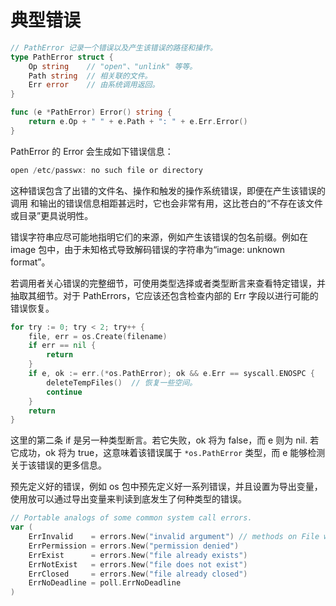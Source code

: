 # 典型错误

```go
// PathError 记录一个错误以及产生该错误的路径和操作。
type PathError struct {
	Op string    // "open"、"unlink" 等等。
	Path string  // 相关联的文件。
	Err error    // 由系统调用返回。
}

func (e *PathError) Error() string {
	return e.Op + " " + e.Path + ": " + e.Err.Error()
}
```

PathError 的 Error 会生成如下错误信息：

```go
open /etc/passwx: no such file or directory
```

这种错误包含了出错的文件名、操作和触发的操作系统错误，即便在产生该错误的调用 和输出的错误信息相距甚远时，它也会非常有用，这比苍白的“不存在该文件或目录”更具说明性。

错误字符串应尽可能地指明它们的来源，例如产生该错误的包名前缀。例如在 image 包中，由于未知格式导致解码错误的字符串为“image: unknown format”。

若调用者关心错误的完整细节，可使用类型选择或者类型断言来查看特定错误，并抽取其细节。对于 PathErrors，它应该还包含检查内部的 Err 字段以进行可能的错误恢复。

```go
for try := 0; try < 2; try++ {
	file, err = os.Create(filename)
	if err == nil {
		return
	}
	if e, ok := err.(*os.PathError); ok && e.Err == syscall.ENOSPC {
		deleteTempFiles()  // 恢复一些空间。
		continue
	}
	return
}
```

这里的第二条 if 是另一种类型断言。若它失败，ok 将为 false，而 e 则为 nil. 若它成功，ok 将为 true，这意味着该错误属于 `*os.PathError` 类型，而 e 能够检测关于该错误的更多信息。

预先定义好的错误，例如 os 包中预先定义好一系列错误，并且设置为导出变量，使用放可以通过导出变量来判读到底发生了何种类型的错误。

```go
// Portable analogs of some common system call errors.
var (
	ErrInvalid    = errors.New("invalid argument") // methods on File will return this error when the receiver is nil
	ErrPermission = errors.New("permission denied")
	ErrExist      = errors.New("file already exists")
	ErrNotExist   = errors.New("file does not exist")
	ErrClosed     = errors.New("file already closed")
	ErrNoDeadline = poll.ErrNoDeadline
)
```

